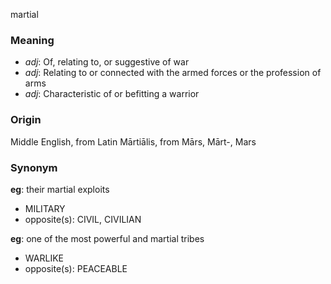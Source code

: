martial
### Meaning
+ _adj_: Of, relating to, or suggestive of war
+ _adj_: Relating to or connected with the armed forces or the profession of arms
+ _adj_: Characteristic of or befitting a warrior

### Origin

Middle English, from Latin Mārtiālis, from Mārs, Mārt-, Mars

### Synonym

__eg__: their martial exploits

+ MILITARY
+ opposite(s): CIVIL, CIVILIAN

__eg__: one of the most powerful and martial tribes

+ WARLIKE
+ opposite(s): PEACEABLE


